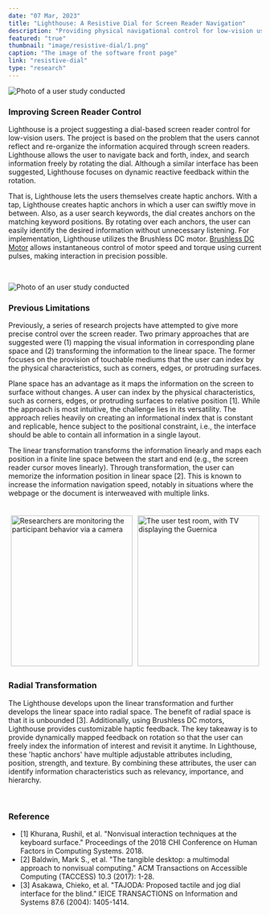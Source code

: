 ```yaml
---
date: "07 Mar, 2023"
title: "Lighthouse: A Resistive Dial for Screen Reader Navigation"
description: "Providing physical navigational control for low-vision users to enhance learning with the screen reader"
featured: "true"
thumbnail: "image/resistive-dial/1.png"
caption: "The image of the software front page"
link: "resistive-dial"
type: "research"
---
```


![Photo of a user study conducted](/image/resistive-dial/1.png)

### Improving Screen Reader Control

Lighthouse is a project suggesting a dial-based screen reader control for low-vision users. The project is based on the problem that the users cannot reflect and re-organize the information acquired through screen readers. Lighthouse allows the user to navigate back and forth, index, and search information freely by rotating the dial. Although a similar interface has been suggested, Lighthouse focuses on dynamic reactive feedback within the rotation. 

That is, Lighthouse lets the users themselves create haptic anchors. With a tap, Lighthouse creates haptic anchors in which a user can swiftly move in between. Also, as a user search keywords, the dial creates anchors on the matching keyword positions. By rotating over each anchors, the user can easily identify the desired information without unnecessary listening. For implementation, Lighthouse utilizes the Brushless DC motor. [Brushless DC Motor](https://en.wikipedia.org/wiki/Brushless_DC_electric_motor) allows instantaneous control of motor speed and torque using current pulses, making interaction in precision possible.

<!-- 
to navigate the linear space of the screen reader and map the information to linear space and  While the dial interface has been suggested beforehand, the Lighthouse focuses on dynamic simulation of the force and resistance within the rotation motion. The implementation is based on the Brushless DC Motor. The Lighthouse suggests an improved way to interact and endow control over the information for low-vision users. -->

<br>

![Photo of an user study conducted](/image/resistive-dial/2.png)

### Previous Limitations

Previously, a series of research projects have attempted to give more precise control over the screen reader. Two primary approaches that are suggested were (1) mapping the visual information in corresponding plane space and (2) transforming the information to the linear space. The former focuses on the provision of touchable mediums that the user can index by the physical characteristics, such as corners, edges, or protruding surfaces.

Plane space has an advantage as it maps the information on the screen to surface without changes. A user can index by the physical characteristics, such as corners, edges, or protruding surfaces to relative position [1]. While the approach is most intuitive, the challenge lies in its versatility. The approach relies heavily on creating an informational index that is constant and replicable, hence subject to the positional constraint, i.e., the interface should be able to contain all information in a single layout. 

The linear transformation transforms the information linearly and maps each position in a finite line space between the start and end (e.g., the screen reader cursor moves linearly). Through transformation, the user can memorize the information position in linear space [2]. This is known to increase the information navigation speed, notably in situations where the webpage or the document is interweaved with multiple links.

<br>

<div style="display: flex;">
    <div style="flex: 1; padding: 5px;">
        <img src="/image/resistive-dial/3.png" alt="Researchers are monitoring the participant behavior via a camera" style="width: 100%; object-fit: cover; height: 300px;">
    </div>
    <div style="flex: 1; padding: 5px;">
        <img src="/image/resistive-dial/4.png" alt="The user test room, with TV displaying the Guernica" style="width: 100%;
        object-fit: cover; height: 300px;">
    </div>
</div>

### Radial Transformation

The Lighthouse develops upon the linear transformation and further develops the linear space into radial space. The benefit of radial space is that it is unbounded [3]. Additionally, using Brushless DC motors, Lighthouse provides customizable haptic feedback. The key takeaway is to provide dynamically mapped feedback on rotation so that the user can freely index the information of interest and revisit it anytime. In Lighthouse, these 'haptic anchors' have multiple adjustable attributes including, position, strength, and texture. By combining these attributes, the user can identify information characteristics such as relevancy, importance, and hierarchy.

<br>

### Reference
- [1] Khurana, Rushil, et al. "Nonvisual interaction techniques at the keyboard surface." Proceedings of the 2018 CHI Conference on Human Factors in Computing Systems. 2018.
- [2] Baldwin, Mark S., et al. "The tangible desktop: a multimodal approach to nonvisual computing." ACM Transactions on Accessible Computing (TACCESS) 10.3 (2017): 1-28.
- [3] Asakawa, Chieko, et al. "TAJODA: Proposed tactile and jog dial interface for the blind." IEICE TRANSACTIONS on Information and Systems 87.6 (2004): 1405-1414.
